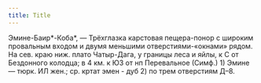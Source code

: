 ```yaml
---
title: Title
---
```


Эмине-Баир*-Коба*, — Трёхглазка карстовая пещера-понор с широким провальным
входом и двумя меньшими отверстиями-«окнами» рядом. На сев. краю ниж. плато
Чатыр-Дага, у границы леса и яйлы, к С от Бездонного колодца; в 4 км. к ЮЗ от нп
Перевальное (Симф.) 1) Эмине — тюрк. ИЛ жен.; ср. кртат эмен - дуб 2) по трем
отверстиям Д–8.
